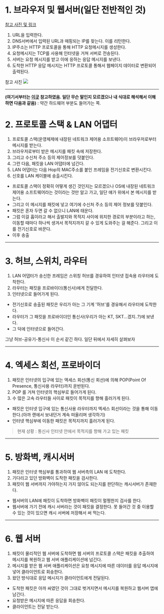 # 1. 브라우저 및 웹서버(일단 전반적인 것)
[참고 사진 및 링크](https://velog.io/@woo0_hooo/%EB%84%A4%ED%8A%B8%EC%9B%8C%ED%81%AC-%EC%9B%B9-%ED%86%B5%EC%8B%A0%EC%9D%98-%ED%9D%90%EB%A6%84)
1. URL을 입력한다.
2. DNS서버에서 입력된 URL과 매핑되는 IP를 찾는다. 이를 리턴한다.
3. IP주소는 HTTP 프로토콜을 통해 HTTP 요청메시지를 생성한다.
4. 요청메시지는 TCP를 사용해 인터넷을 거쳐 서버로 전송된다.
5. 서버는 요청 메시지를 받고 이에 응하는 응답 메시지를 보낸다.
6. 도착한 HTTP 응답 메시지는 HTTP 프로토콜 통해서 웹페이지 데이터로 변환되어 출력된다.

참고 사진
![](https://images.velog.io/images/sinichy7/post/13e3cd0a-1e37-4f8e-85b5-b6f92779e67a/image.png)

---
**(여기서부터는 [이곳](https://github.com/JaeYeopHan/Interview_Question_for_Beginner/tree/master/Network#in-%ED%94%84%EB%A1%9C%ED%86%A0%EC%BD%9C-%EC%8A%A4%ED%83%9D-lan-%EC%96%B4%EB%8C%91%ED%84%B0) 참고하였음. 일단 무슨 말인지 모르겠으나 내 식대로 해석해서 이해하면 다음과 같음)** : 약간 하드웨어 부분도 들어가는 쪽.
# 2. 프로토콜 스택 & LAN 어댑터

1. 프로토콜 스택(운영체제에 내장된 네트워크 제어용 소프트웨어)이 브라우저로부터 메시지를 받는다.
2. 브라우저로부터 받은 메시지를 패킷 속에 저장한다.
3. 그리고 수신처 주소 등의 제어정보를 덧붙인다.
4. 그런 다음, 패킷을 LAN 어댑터에 넘긴다.
5. LAN 어댑터는 다음 Hop의 MAC주소를 붙인 프레임을 전기신호로 변환시킨다.
6. 신호를 LAN 케이블에 송출시킨다.

- 프로토콜 스택이 정확히 어떻게 생긴 것인지는 모르겠으나 OS에 내장된 네트워크 제어용 소프트웨어라는 것이라는 것만 알고 가고, 일단 얘가 위에서 본 메시지를 받는다.
- 그리고 이 메시지를 패킷에 넣고 여기에 수신처 주소 등의 제어 정보를 덧붙인다.
- 패킷은 혼자 두면 갈 수 없으니 LAN에 태운다.
- 그럼 이걸 홉이라고 해서 출발지와 목적지 사이에 위치한 경로의 부분이라고 하는, 이동할 때마다 하나씩 생겨서 목적지까지 갈 수 있게 도와주는 걸 해준다. 그리고 이를 전기신호로 바꾼다.
- 이후 송출

---

# 3. 허브, 스위치, 라우터

1. LAN 어댑터가 송신한 프레임은 스위칭 허브를 경유하여 인터넷 접속용 라우터에 도착한다.
2. 라우터는 패킷을 프로바이더(통신사)에게 전달한다.
3. 인터넷으로 들어가게 된다.

- 전기신호로 송출된 패킷은 우리가 아는 그 기계 '허브'를 경유해서 라우터에 도착한다.
- 라우터가 그 패킷을 프로바이더인 통신사(우리가 아는 KT, SKT...겠지..?)에 보낸다.
- 그 덕에 인터넷으로 들어간다.

그냥 허브-공유기-통신사 이 순서 같긴 하다. 일단 뒤에서 자세히 살펴보자

---

# 4. 엑세스 회선, 프로바이더
1. 패킷은 인터넷의 입구에 있는 액세스 회선(통신 회선)에 의해 POP(Point Of Presence, 통신사용 라우터)까지 운반된다.
2. POP 를 거쳐 인터넷의 핵심부로 들어가게 된다.
3. 수 많은 고속 라우터들 사이로 패킷이 목적지를 향해 흘러가게 된다.

- 패킷은 인터넷 입구에 있는 통신사용 라우터까지 엑세스 회선이라는 것을 통해 이동한다.(아까 랜에서 보내던거 계속 떠올리며 생각하기)
- 인터넷 핵심부에 이동한 패킷은 목적지까지 흘러가게 된다.

> 현재 상황 : 통신사 인터넷 안에서 목적지를 향해 가고 있는 패킷

---

# 5. 방화벽, 캐시서버
1. 패킷은 인터넷 핵심부를 통과하여 웹 서버측의 LAN 에 도착한다.
2. 기다리고 있던 방화벽이 도착한 패킷을 검사한다.
3. 패킷이 웹 서버까지 가야하는지 가지 않아도 되는지를 판단하는 캐시서버가 존재한다.

- 웹서버의 LAN에 패킷이 도착하면 방화벽이 패킷이 멀쩡한지 검사를 한다.
- 웹서버에 가기 전에 캐시 서버라는 것이 패킷을 결정한다. 못 들어간 것 중 이용할 수 있는 것이 있으면 캐시 서버에 저장해서 써 먹는다.

---

# 6. 웹 서버
1. 패킷이 물리적인 웹 서버에 도착하면 웹 서버의 프로토콜 스택은 패킷을 추출하여 메시지를 복원하고 웹 서버 애플리케이션에 넘긴다.
2. 메시지를 받은 웹 서버 애플리케이션은 요청 메시지에 따른 데이터를 응답 메시지에 넣어 클라이언트로 회송한다.
3. 왔던 방식대로 응답 메시지가 클라이언트에게 전달된다.

- 도착한 패킷은 아까 싸였던 것이 그대로 벗겨지면서 메시지를 복원하고 웹서버 앱에 남긴다.
- 요청받은 메시지에 따른 응답을 회송한다.
- 클라이언트는 전달 받는다.
